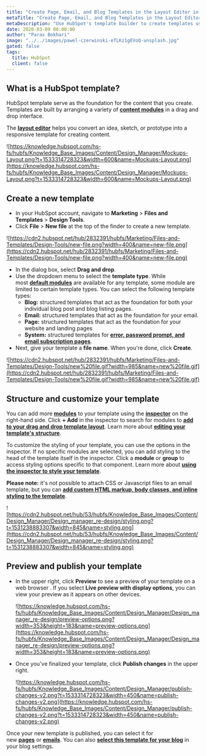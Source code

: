 ```yaml
---
title: "Create Page, Email, and Blog Templates in the Layout Editor in HubSpot"
metaTitle: "Create Page, Email, and Blog Templates in the Layout Editor in HubSpot"
metaDescription: "Use HubSpot's template builder to create templates using modules in a drag and drop interface."
date: 2020-03-09 08:00:00
author: "Paras Bokhari"
image: "../../images/pawel-czerwinski-eTLKz1gEVoQ-unsplash.jpg"
gated: false
tags:
  title: HubSpot
  client: false
---
```


## What is a HubSpot template?

HubSpot template serve as the foundation for the content that you create. Templates are built by arranging a variety of **[content modules](https://knowledge.hubspot.com/design-manager-user-guide/how-to-use-hubspots-standard-modules-to-create-a-template-layout)** in a drag and drop interface.

The **[layout editor](https://knowledge.hubspot.com/articles/kcs_article/cos-general/a-quick-tour-of-the-design-manager#template-builder)** helps you convert an idea, sketch, or prototype into a responsive template for creating content.

![https://knowledge.hubspot.com/hs-fs/hubfs/Knowledge_Base_Images/Content/Design_Manager/Mockups-Layout.png?t=1533314728323&width=600&name=Mockups-Layout.png](https://knowledge.hubspot.com/hs-fs/hubfs/Knowledge_Base_Images/Content/Design_Manager/Mockups-Layout.png?t=1533314728323&width=600&name=Mockups-Layout.png)

## Create a new template

- In your HubSpot account, navigate to **Marketing** > **Files and Templates** > **Design Tools**.
- Click **File** > **New file** at the top of the finder to create a new template.

![https://cdn2.hubspot.net/hub/2832391/hubfs/Marketing/Files-and-Templates/Design-Tools/new-file.png?width=400&name=new-file.png](https://cdn2.hubspot.net/hub/2832391/hubfs/Marketing/Files-and-Templates/Design-Tools/new-file.png?width=400&name=new-file.png)

- In the dialog box, select **Drag and drop**.
- Use the dropdown menu to select the **template type**. While most **[default modules](https://knowledge.hubspot.com/articles/kcs_article/cos-general/use-default-modules-in-your-template)** are available for any template, some module are limited to certain template types. You can select the following template types:
  - **Blog:** structured templates that act as the foundation for both your individual blog post and blog listing pages.
  - **Email:** structured templates that act as the foundation for your email.
  - **Page:** structured templates that act as the foundation for your website and landing pages
  - **System:** structured templates for **[error, password prompt, and email subscription pages](https://knowledge.hubspot.com/design-manager-user-guide-v2/how-to-use-system-templates-to-customize-error-subscription-and-password-prompt-pages)**.
- Next, give your template a **file name**. When you're done, click **Create**.

![https://cdn2.hubspot.net/hub/2832391/hubfs/Marketing/Files-and-Templates/Design-Tools/new%20file.gif?width=985&name=new%20file.gif](https://cdn2.hubspot.net/hub/2832391/hubfs/Marketing/Files-and-Templates/Design-Tools/new%20file.gif?width=985&name=new%20file.gif)

## Structure and customize your template

You can add more **[modules](https://knowledge.hubspot.com/design-manager-user-guide-v2/hubspots-default-modules-explained)** to your template using the **[inspector](https://knowledge.hubspot.com/articles/kcs_article/cos-general/a-quick-tour-of-the-design-manager#inspector)** on the right-hand side. Click **+ Add** in the inspector to search for modules to **[add to your drag and drop template layout](https://knowledge.hubspot.com/design-manager-user-guide-v2/how-to-structure-and-customize-template-layouts)**. Learn more about **[editing your template's structure](https://knowledge.hubspot.com/design-manager-user-guide-v2/how-to-structure-and-customize-template-layouts)**.

To customize the styling of your template, you can use the options in the inspector. If no specific modules are selected, you can add styling to the head of the template itself in the inspector. Click a **module** or **group** to access styling options specific to that component. Learn more about **[using the inspector to style your template](https://knowledge.hubspot.com/articles/kcs_article/cos-general/use-the-inspector-to-style-your-template)**.

**Please note:** it's not possible to attach CSS or Javascript files to an email template, but you can **[add custom HTML markup, body classes, and inline styling to the template](https://knowledge.hubspot.com/articles/kcs_article/email/can-i-add-css-to-the-head-section-of-my-email-templates)**.

![https://cdn2.hubspot.net/hub/53/hubfs/Knowledge_Base_Images/Content/Design_Manager/Design_manager_re-design/styling.png?t=1531238883307&width=845&name=styling.png](https://cdn2.hubspot.net/hub/53/hubfs/Knowledge_Base_Images/Content/Design_Manager/Design_manager_re-design/styling.png?t=1531238883307&width=845&name=styling.png)

## Preview and publish your template

- In the upper right, click **Preview** to see a preview of your template on a web browser . If you select **Live preview with display options**, you can view your preview as it appears on other devices.

  ![https://knowledge.hubspot.com/hs-fs/hubfs/Knowledge_Base_Images/Content/Design_Manager/Design_manager_re-design/preview-options.png?width=353&height=183&name=preview-options.png](https://knowledge.hubspot.com/hs-fs/hubfs/Knowledge_Base_Images/Content/Design_Manager/Design_manager_re-design/preview-options.png?width=353&height=183&name=preview-options.png)

- Once you've finalized your template, click **Publish changes** in the upper right.

  ![https://knowledge.hubspot.com/hs-fs/hubfs/Knowledge_Base_Images/Content/Design_Manager/publish-changes-v2.png?t=1533314728323&width=450&name=publish-changes-v2.png](https://knowledge.hubspot.com/hs-fs/hubfs/Knowledge_Base_Images/Content/Design_Manager/publish-changes-v2.png?t=1533314728323&width=450&name=publish-changes-v2.png)

Once your new template is published, you can select it for new **[pages](https://knowledge.hubspot.com/articles/kcs_article/cos-pages-editor/create-and-edit-pages-in-hubspot)** or **[emails](https://knowledge.hubspot.com/articles/kcs_article/email/create-and-send-emails)**. You can also **[select this template for your blog](https://knowledge.hubspot.com/articles/kcs_article/cos-blog/how-do-i-change-my-blog-template-when-launching-a-redesign-in-hubspot)** in your blog settings.
